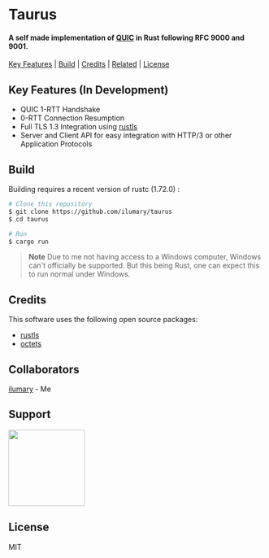 <h1>
  <br>
  <br>
  Taurus
  <br>
</h1>

<h4>A self made implementation of <a href="https://datatracker.ietf.org/doc/html/rfc9000">QUIC</a> in Rust following RFC 9000 and 9001.</h4>

<p>
  <a href="#key-features">Key Features</a> |
  <a href="#how-to-use">Build</a> |
  <a href="#credits">Credits</a> |
  <a href="#related">Related</a> |
  <a href="#license">License</a>
</p>


## Key Features (In Development)

* QUIC 1-RTT Handshake 
* 0-RTT Connection Resumption
* Full TLS 1.3 Integration using <a href="https://github.com/rustls/rustls">rustls</a>  
* Server and Client API for easy integration with HTTP/3 or other Application Protocols

## Build

Building requires a recent version of rustc (1.72.0) :

```bash
# Clone this repository
$ git clone https://github.com/ilumary/taurus
$ cd taurus

# Run
$ cargo run
```

> **Note**
> Due to me not having access to a Windows computer, Windows can't officially be supported. But this being Rust, one can expect this to run normal under Windows.

## Credits

This software uses the following open source packages:

- [rustls](https://github.com/rustls/rustls/)
- [octets](https://docs.rs/octets/latest/octets/)

## Collaborators

[ilumary](https://github.com/ilumary) - Me

## Support

<a href="paypal.me/christophbritsch">
	<img src="https://www.paypalobjects.com/webstatic/de_DE/i/de-pp-logo-150px.png" width="150">
</a>


## License

MIT

